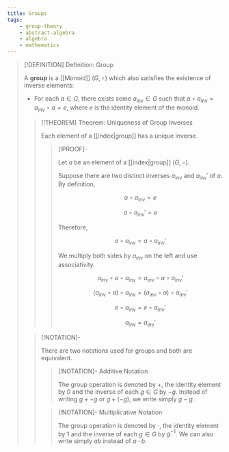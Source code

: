 ```yaml
---
title: Groups
tags:
    - group-theory
    - abstract-algebra
    - algebra
    - mathematics
---
```


>[!DEFINITION] Definition: Group
>
>A **group** is a [[Monoid]] $(G, \circ)$ which also satisfies the existence of inverse elements: 
>- For each $a \in G$, there exists some $a_{\text{inv}} \in G$ such that $a \circ a_{\text{inv}} = a_{\text{inv}} \circ a = e$, where $e$ is the identity element of the monoid.
>
>>[!THEOREM] Theorem: Uniqueness of Group Inverses
>>
>>Each element of a [[index|group]] has a unique inverse.
>>
>>>[!PROOF]-
>>>
>>>Let $a$ be an element of a [[index|group]] $(G, \circ)$.
>>>
>>>Suppose there are two distinct inverses $a_{\text{inv}}$  and $a_{\text{inv}}'$ of $a$. By definition,
>>>
>>>$$
>>>a \circ a_{\text{inv}} = e
>>>$$
>>>
>>>$$
>>>a \circ a_{\text{inv}}' = e
>>>$$
>>>
>>>Therefore,
>>>
>>>$$
>>>a \circ a_{\text{inv}} = a \circ a_{\text{inv}}'
>>>$$
>>>
>>>We multiply both sides by $a_{\text{inv}}$ on the left and use associativity.
>>>
>>>$$
>>>a_{\text{inv}} \circ a \circ a_{\text{inv}} = a_{\text{inv}} \circ a \circ a_{\text{inv}}'
>>>$$
>>>
>>>$$
>>>(a_{\text{inv}} \circ a) \circ a_{\text{inv}} = (a_{\text{inv}} \circ a) \circ a_{\text{inv}}'
>>>$$
>>>
>>>$$
>>>e \circ a_{\text{inv}} = e \circ a_{\text{inv}}'
>>>$$
>>>
>>>$$
>>>a_{\text{inv}} = a_{\text{inv}}'
>>>$$
>>>
>>
>
>>[!NOTATION]-
>>
>>There are two notations used for groups and both are equivalent.
>>
>>>[!NOTATION]- Additive Notation
>>>
>>>The group operation is denoted by $+$, the identity element by $0$ and the inverse of each $g \in G$ by $-g$. Instead of writing $g + -g$ or $g + (-g)$, we write simply $g-g$.
>>>
>>
>>>[!NOTATION]- Multiplicative Notation
>>>
>>>The group operation is denoted by $\cdot$, the identity element by $1$ and the inverse of each $g \in G$ by $g^{-1}$. We can also write simply $ab$ instead of $a\cdot b$.
>>>
>>
>
